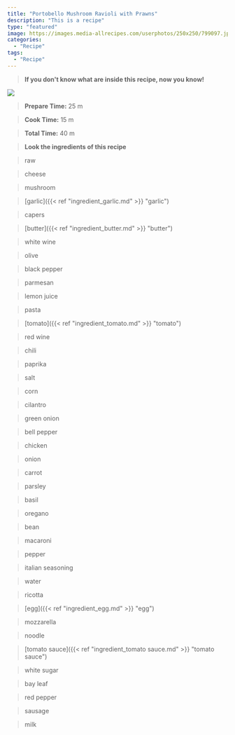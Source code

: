 ```yaml
---
title: "Portobello Mushroom Ravioli with Prawns"
description: "This is a recipe"
type: "featured"
image: https://images.media-allrecipes.com/userphotos/250x250/799097.jpg
categories: 
  - "Recipe"
tags: 
  - "Recipe"
---
```



>**If you don't know what are inside this recipe, now you know!**

![](../images/Recipes-Banner.jpg)
> **Prepare Time:** 25 m


> **Cook Time:** 15 m


> **Total Time:** 40 m

> **Look the ingredients of this recipe**

> raw

> cheese

> mushroom

> [garlic]({{< ref "ingredient_garlic.md" >}} "garlic")

> capers

> [butter]({{< ref "ingredient_butter.md" >}} "butter")

> white wine

> olive

> black pepper

> parmesan

> lemon juice

> pasta

> [tomato]({{< ref "ingredient_tomato.md" >}} "tomato")

> red wine

> chili

> paprika

> salt

> corn

> cilantro

> green onion

> bell pepper

> chicken

> onion

> carrot

> parsley

> basil

> oregano

> bean

> macaroni

> pepper

> italian seasoning

> water

> ricotta

> [egg]({{< ref "ingredient_egg.md" >}} "egg")

> mozzarella

> noodle

> [tomato sauce]({{< ref "ingredient_tomato sauce.md" >}} "tomato sauce")

> white sugar

> bay leaf

> red pepper

> sausage

> milk

